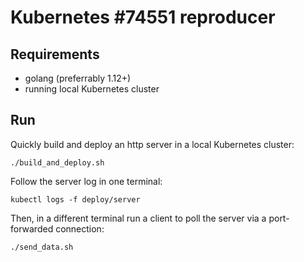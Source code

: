 # Kubernetes #74551 reproducer

## Requirements

* golang (preferrably 1.12+)
* running local Kubernetes cluster

## Run

Quickly build and deploy an http server in a local Kubernetes cluster:
```
./build_and_deploy.sh
```
Follow the server log in one terminal:
```
kubectl logs -f deploy/server
```
Then, in a different terminal run a client to poll the server via a port-forwarded connection:
```
./send_data.sh
```
